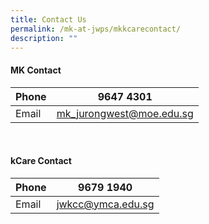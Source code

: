 ```yaml
---
title: Contact Us
permalink: /mk-at-jwps/mkkcarecontact/
description: ""
---
```

#### MK Contact


| Phone |  9647 4301 | 
| --- | --- | 
| Email     | <a href="mailto:mk_jurongwest@moe.edu.sg">mk_jurongwest@moe.edu.sg</a>  |


<br>


#### kCare Contact


| Phone | 9679 1940 |
| --- | --- |
| Email  | <a href="mailto:jwkcc@ymca.edu.sg">jwkcc@ymca.edu.sg</a>  |